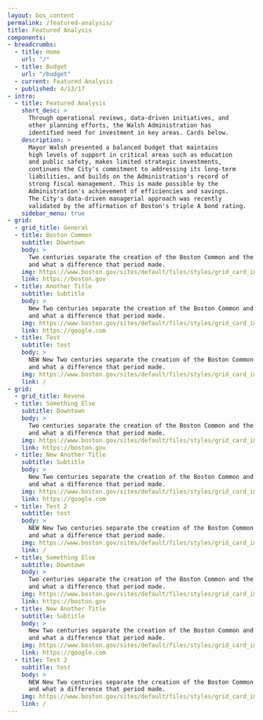 ```yaml
---
layout: bos_content
permalink: /featured-analysis/
title: Featured Analysis
components:
- breadcrumbs:
  - title: Home
    url: "/"
  - title: Budget
    url: "/budget"
  - current: Featured Analysis
  - published: 4/13/17
- intro:
  - title: Featured Analysis
    short_desc: >
      Through operational reviews, data-driven initiatives, and
      other planning efforts, the Walsh Administration has 
      identified need for investment in key areas. Cards below.
    description: >
      Mayor Walsh presented a balanced budget that maintains 
      high levels of support in critical areas such as education 
      and public safety, makes limited strategic investments,
      continues the City's commitment to addressing its long-term
      liabilities, and builds on the Administration's record of 
      strong fiscal management. This is made possible by the 
      Administration's achievement of efficiencies and savings. 
      The City's data-driven managerial approach was recently 
      validated by the affirmation of Boston's triple A bond rating.
    sidebar_menu: true
- grid:
  - grid_title: General
  - title: Boston Common
    subtitle: Downtown
    body: >
      Two centuries separate the creation of the Boston Common and the Public Garden, 
      and what a difference that period made.
    img: https://www.boston.gov/sites/default/files/styles/grid_card_image/public/allston2.jpg?itok=jMsIfnJ6
    link: https://boston.gov
  - title: Another Title
    subtitle: Subtitle
    body: >
      New Two centuries separate the creation of the Boston Common and the Public Garden, 
      and what a difference that period made.
    img: https://www.boston.gov/sites/default/files/styles/grid_card_image/public/backbay5.jpg?itok=sA4Mz_05
    link: https://google.com
  - title: Test
    subtitle: test
    body: >
      NEW New Two centuries separate the creation of the Boston Common and the Public Garden, 
      and what a difference that period made.
    img: https://www.boston.gov/sites/default/files/styles/grid_card_image/public/bayvillage3.jpg?itok=iDf79UIP
    link: /
- grid:
  - grid_title: Revene
  - title: Something Else
    subtitle: Downtown
    body: >
      Two centuries separate the creation of the Boston Common and the Public Garden, 
      and what a difference that period made.
    img: https://www.boston.gov/sites/default/files/styles/grid_card_image/public/allston2.jpg?itok=jMsIfnJ6
    link: https://boston.gov
  - title: New Another Title
    subtitle: Subtitle
    body: >
      New Two centuries separate the creation of the Boston Common and the Public Garden, 
      and what a difference that period made.
    img: https://www.boston.gov/sites/default/files/styles/grid_card_image/public/backbay5.jpg?itok=sA4Mz_05
    link: https://google.com
  - title: Test 2
    subtitle: test
    body: >
      NEW New Two centuries separate the creation of the Boston Common and the Public Garden, 
      and what a difference that period made.
    img: https://www.boston.gov/sites/default/files/styles/grid_card_image/public/bayvillage3.jpg?itok=iDf79UIP
    link: /
  - title: Something Else
    subtitle: Downtown
    body: >
      Two centuries separate the creation of the Boston Common and the Public Garden, 
      and what a difference that period made.
    img: https://www.boston.gov/sites/default/files/styles/grid_card_image/public/allston2.jpg?itok=jMsIfnJ6
    link: https://boston.gov
  - title: New Another Title
    subtitle: Subtitle
    body: >
      New Two centuries separate the creation of the Boston Common and the Public Garden, 
      and what a difference that period made.
    img: https://www.boston.gov/sites/default/files/styles/grid_card_image/public/backbay5.jpg?itok=sA4Mz_05
    link: https://google.com
  - title: Test 2
    subtitle: test
    body: >
      NEW New Two centuries separate the creation of the Boston Common and the Public Garden, 
      and what a difference that period made.
    img: https://www.boston.gov/sites/default/files/styles/grid_card_image/public/bayvillage3.jpg?itok=iDf79UIP
    link: /
---
```


